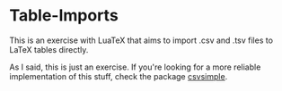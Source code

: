 # Table-Imports
This is an exercise with LuaTeX that aims to import .csv and .tsv files to LaTeX tables directly.

As I said, this is just an exercise. If you're looking for a more reliable implementation of this stuff, check the package [csvsimple](https://www.ctan.org/pkg/csvsimple).
